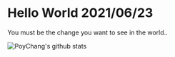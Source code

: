 # Hello World 2021/06/23

You must be the change you want to see in the world..

![PoyChang's github stats](https://github-readme-stats.vercel.app/api?username=poychang&show_icons=true&theme=dracula)

